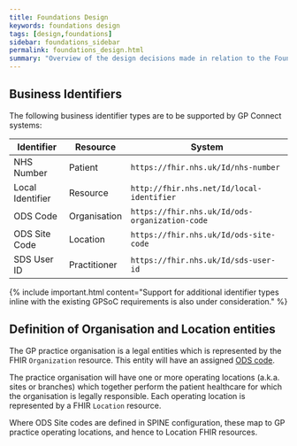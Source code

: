 ```yaml
---
title: Foundations Design
keywords: foundations design
tags: [design,foundations]
sidebar: foundations_sidebar
permalink: foundations_design.html
summary: "Overview of the design decisions made in relation to the Foundations capability."
---
```


## Business Identifiers ##

The following business identifier types are to be supported by GP Connect systems:

| Identifier | Resource | System |
| ---------- | -------- | ------ |
| NHS Number | Patient | `https://fhir.nhs.uk/Id/nhs-number` |
| Local Identifier | Resource | `http://fhir.nhs.net/Id/local-identifier` |
| ODS Code | Organisation | `https://fhir.nhs.uk/Id/ods-organization-code` |
| ODS Site Code | Location | `https://fhir.nhs.uk/Id/ods-site-code` |
| SDS User ID | Practitioner | `https://fhir.nhs.uk/Id/sds-user-id` |

{% include important.html content="Support for additional identifier types inline with the existing GPSoC requirements is also under consideration." %}

## Definition of Organisation and Location entities

The GP practice organisation is a legal entities which is represented by the FHIR `Organization` resource. This entity will have an assigned [ODS code](https://digital.nhs.uk/organisation-data-service). 

The practice organisation will have one or more operating locations (a.k.a. sites or branches) which together perform the patient healthcare for which the organisation is legally responsible. Each operating location is represented by a FHIR `Location` resource. 

Where ODS Site codes are defined in SPINE configuration, these map to GP practice operating locations, and hence to Location FHIR resources.




